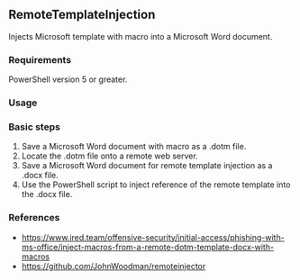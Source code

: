## RemoteTemplateInjection

Injects Microsoft template with macro into a Microsoft Word document.  

### Requirements

PowerShell version 5 or greater.

### Usage

### Basic steps

1. Save a Microsoft Word document with macro as a .dotm file.
2. Locate the .dotm file onto a remote web server.
3. Save a Microsoft Word document for remote template injection as a .docx file.
4. Use the PowerShell script to inject reference of the remote template into the .docx file.

### References

- https://www.ired.team/offensive-security/initial-access/phishing-with-ms-office/inject-macros-from-a-remote-dotm-template-docx-with-macros
- https://github.com/JohnWoodman/remoteinjector




